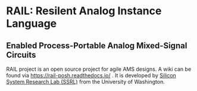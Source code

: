 # RAIL: Resilent Analog Instance Language 
## Enabled Process-Portable Analog Mixed-Signal Circuits

RAIL project is an open source project for agile AMS designs.
A wiki can be found via https://rail-posh.readthedocs.io/  .
It is developed by [Silicon System Research Lab (SSRL)](https://www2.ee.washington.edu/research/ssrl/)
from the University of Washington.
